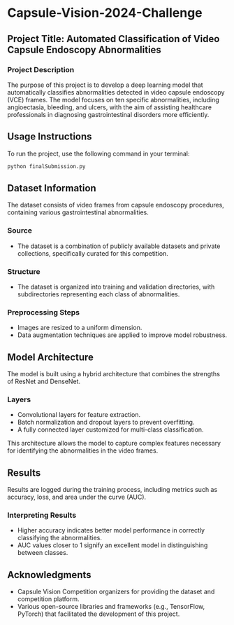 # Capsule-Vision-2024-Challenge


## Project Title: Automated Classification of Video Capsule Endoscopy Abnormalities

### Project Description
The purpose of this project is to develop a deep learning model that automatically classifies abnormalities detected in video capsule endoscopy (VCE) frames. The model focuses on ten specific abnormalities, including angioectasia, bleeding, and ulcers, with the aim of assisting healthcare professionals in diagnosing gastrointestinal disorders more efficiently.

## Usage Instructions

To run the project, use the following command in your terminal:

```bash
python finalSubmission.py
```
## Dataset Information

The dataset consists of video frames from capsule endoscopy procedures, containing various gastrointestinal abnormalities.

### Source
- The dataset is a combination of publicly available datasets and private collections, specifically curated for this competition.

### Structure
- The dataset is organized into training and validation directories, with subdirectories representing each class of abnormalities.

### Preprocessing Steps
- Images are resized to a uniform dimension.
- Data augmentation techniques are applied to improve model robustness.

## Model Architecture

The model is built using a hybrid architecture that combines the strengths of ResNet and DenseNet.

### Layers
- Convolutional layers for feature extraction.
- Batch normalization and dropout layers to prevent overfitting.
- A fully connected layer customized for multi-class classification.

This architecture allows the model to capture complex features necessary for identifying the abnormalities in the video frames.

## Results

Results are logged during the training process, including metrics such as accuracy, loss, and area under the curve (AUC).

### Interpreting Results
- Higher accuracy indicates better model performance in correctly classifying the abnormalities.
- AUC values closer to 1 signify an excellent model in distinguishing between classes.

## Acknowledgments

- Capsule Vision Competition organizers for providing the dataset and competition platform.
- Various open-source libraries and frameworks (e.g., TensorFlow, PyTorch) that facilitated the development of this project.

